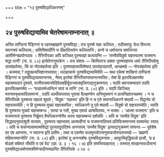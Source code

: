 +++
title = "१३ पुरुषविद्याधिकरणम्"

+++

## २४ पुरुषविद्यायामिव चेतरेषामनाम्नानात् ॥

अस्ति ताण्डिनां पैङ्गिनां च रहस्यब्राह्मणे पुरुषविद्या ; तत्र पुरुषो यज्ञः कल्पितः ; तदीयमायुः त्रेधा विभज्य सवनत्रयं कल्पितम् ; अशिशिषादीनि च दीक्षादिभावेन कल्पितानि ; अन्ये च धर्मास्तत्र समधिगता आशीर्मन्त्रप्रयोगादयः । तैत्तिरीयका अपि कञ्चित् पुरुषयज्ञं कल्पयन्ति — ‘तस्यैवंविदुषो यज्ञस्यात्मा यजमानः श्रद्धा पत्नी’ (ना. उ. ८०) इत्येतेनानुवाकेन । तत्र संशयः — किमितरत्र उक्ताः पुरुषयज्ञस्य धर्माः तैत्तिरीयकेषु उपसंहर्तव्याः, किं वा नोपसंहर्तव्या इति । पुरुषयज्ञत्वाविशेषात् उपसंहारप्राप्तौ, आचक्ष्महे — नोपसंहर्तव्या इति । कस्मात् ? तद्रूपप्रत्यभिज्ञानाभावात् ; तदाहाचार्यः पुरुषविद्यायामिवेति — यथा एकेषां शाखिनां ताण्डिनां पैङ्गिनां च पुरुषविद्यायामाम्नानम् , नैवम् इतरेषां तैत्तिरीयाणामाम्नानमस्ति ; तेषां हि इतरविलक्षणमेव यज्ञसम्पादनं दृश्यते, पत्नीयजमानवेदिवेदबर्हिर्यूपाज्यपश्वृत्विगाद्यनुक्रमणात् । यदपि सवनसम्पादनं तदपि इतरविलक्षणमेव — ‘यत्प्रातर्मध्यन्दिनं सायं च तानि’ (ना. उ. ८०) इति । यदपि किञ्चित् मरणावभृथत्वादिसामान्यं , तदपि अल्पीयस्त्वात् भूयसा वैलक्षण्येन अभिभूयमानं न प्रत्यभिज्ञापनक्षमम् । न च तैत्तिरीयके पुरुषस्य यज्ञत्वं श्रूयते ; ‘विदुषः’ ‘यज्ञस्य’ इति हि न च एते समानाधिकरणे षष्ठ्यौ — विद्वानेव यो यज्ञस्तस्येति ; न हि पुरुषस्य मुख्यं यज्ञत्वमस्ति ; व्यधिकरणे तु एते षष्ठ्यौ — विदुषो यो यज्ञस्तस्येति ; भवति हि पुरुषस्य मुख्यो यज्ञसम्बन्धः ; सत्यां च गतौ, मुख्य एवार्थ आश्रयितव्यः, न भाक्तः । ‘आत्मा यजमानः’ इति च यजमानत्वं पुरुषस्य निर्ब्रुवन् वैयधिकरण्येनैव अस्य यज्ञसम्बन्धं दर्शयति । अपि च ‘तस्यैवं विदुषः’ इति सिद्धवदनुवादश्रुतौ सत्याम् , पुरुषस्य यज्ञभावम् आत्मादीनां च यजमानादिभावं प्रतिपित्समानस्य वाक्यभेदः स्यात् । अपि च ससंन्यासामात्मविद्यां पुरस्तादुपदिश्य अनन्तरम् ‘तस्यैवं विदुषः’ इत्याद्यनुक्रमणं पश्यन्तः — पूर्वशेष एव एष आम्नायः, न स्वतन्त्र इति प्रतीमः ; तथा च एकमेव फलमुभयोरप्यनुवाकयोरुपलभामहे — ‘ब्रह्मणो महिमानमाप्नोति’ (ना. उ. ८०) इति ; इतरेषां तु अनन्यशेषः पुरुषविद्याम्नायः ; आयुरभिवृद्धिफलो ह्यसौ, ‘प्र ह षोडशं वर्षशतं जीवति य एवं वेद’ (छा. उ. ३ । १६ । ७) इति समभिव्याहारात् । तस्मात् शाखान्तराधीतानां पुरुषविद्याधर्माणामाशीर्मन्त्रादीनामप्राप्तिः तैत्तिरीयके ॥ २४ ॥
